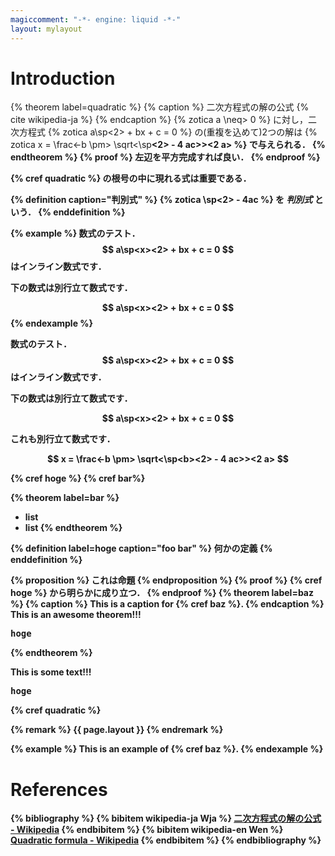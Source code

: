 ```yaml
---
magiccomment: "-*- engine: liquid -*-"
layout: mylayout
---
```


# Introduction
{% theorem label=quadratic %}
  {% caption %}
    二次方程式の解の公式
    {% cite wikipedia-ja %}
  {% endcaption %}
  {% zotica a \neq> 0 %} に対し，二次方程式
  {% zotica a\sp<x><2> + bx + c = 0 %}
  の(重複を込めて)2つの解は
  {% zotica x = \frac<-b \pm> \sqrt<\sp<b><2> - 4 ac>><2 a> %}
  で与えられる．
{% endtheorem %}
{% proof %}
  左辺を平方完成すれば良い．
{% endproof %}

{% cref quadratic %} の根号の中に現れる式は重要である．

{% definition caption="判別式" %}
  {% zotica \sp<b><2> - 4ac %} を *判別式* という．
{% enddefinition %}

{% example %}
  数式のテスト． $$ a\sp<x><2> + bx + c = 0 $$ はインライン数式です．

  下の数式は別行立て数式です．

  $$ a\sp<x><2> + bx + c = 0 $$
{% endexample %}

  数式のテスト． $$ a\sp<x><2> + bx + c = 0 $$ はインライン数式です．

  下の数式は別行立て数式です．

  $$ a\sp<x><2> + bx + c = 0 $$

  これも別行立て数式です．

  $$ x = \frac<-b \pm> \sqrt<\sp<b><2> - 4 ac>><2 a> $$

{% cref hoge %}
{% cref bar%}

{% theorem label=bar %}
  - list
  - list
{% endtheorem %}

{% definition label=hoge caption="foo bar" %}
  何かの定義
{% enddefinition %}

{% proposition %}
  これは命題
{% endproposition %}
{% proof %}
  {% cref hoge %} から明らかに成り立つ．
{% endproof %}
{% theorem label=baz %}
  {% caption %}
    This is a caption for
    {% cref baz %}.
  {% endcaption %}
  This is an awesome theorem!!!
  <pre>hoge</pre>
{% endtheorem %}

This is some text!!!
<pre>hoge</pre>

{% cref quadratic %}

{% remark %}
  {{ page.layout }}
{% endremark %}

{% example %}
  This is an example of {% cref baz %}.
{% endexample %}

# References
{% bibliography %}
{% bibitem wikipedia-ja Wja %}
  [二次方程式の解の公式 - Wikipedia](https://ja.wikipedia.org/wiki/%E4%BA%8C%E6%AC%A1%E6%96%B9%E7%A8%8B%E5%BC%8F%E3%81%AE%E8%A7%A3%E3%81%AE%E5%85%AC%E5%BC%8F)
{% endbibitem %}
{% bibitem wikipedia-en Wen %}
  [Quadratic formula - Wikipedia](https://en.wikipedia.org/wiki/Quadratic_formula)
{% endbibitem %}
{% endbibliography %}

